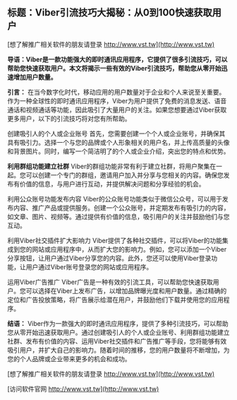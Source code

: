 ## **标题：Viber引流技巧大揭秘：从0到100快速获取用户**

[想了解推广相关软件的朋友请登录 http://www.vst.tw](http://www.vst.tw)

**导语：Viber是一款功能强大的即时通讯应用程序，它提供了很多引流技巧，可以帮助您快速获取用户。本文将揭示一些有效的Viber引流技巧，帮助您从零开始迅速增加用户数量。**

**引言：**
在当今数字化时代，移动应用的用户数量对于企业和个人来说至关重要。作为一种全球性的即时通讯应用程序，Viber为用户提供了免费的消息发送、语音通话和视频通话等功能，因此吸引了大量用户的关注。如果您想要通过Viber获取更多用户，以下的引流技巧将对您有所帮助。

创建吸引人的个人或企业账号
首先，您需要创建一个个人或企业账号，并确保其具有吸引力。选择一个与您的品牌或个人形象相关的用户名，并上传高质量的头像和背景图片。同时，编写一个简洁明了的个人或企业介绍，突出您的特点和优势。

**利用群组功能建立社群**
Viber的群组功能非常有利于建立社群，将用户聚集在一起。您可以创建一个专门的群组，邀请用户加入并分享与您相关的内容。确保您发布有价值的信息，与用户进行互动，并提供解决问题和分享经验的机会。

利用公众账号功能发布内容
Viber的公众账号功能类似于微信公众号，可以用于发布内容、推广产品或提供服务。创建一个公众账号，并定期发布有吸引力的内容，如文章、图片、视频等。通过提供有价值的信息，吸引用户的关注并鼓励他们与您互动。

利用Viber社交插件扩大影响力
Viber提供了各种社交插件，可以将Viber的功能集成到您的网站或应用程序中，从而扩大您的影响力。例如，您可以添加一个Viber分享按钮，让用户通过Viber分享您的内容。此外，您还可以使用Viber登录功能，让用户通过Viber账号登录您的网站或应用程序。

运用Viber广告推广
Viber广告是一种有效的引流工具，可以帮助您快速获取用户。您可以选择在Viber上发布广告，以增加品牌曝光度和用户数量。通过精确的定位和广告投放策略，将广告展示给潜在用户，并鼓励他们下载并使用您的应用程序。

**结语：**
Viber作为一款强大的即时通讯应用程序，提供了多种引流技巧，可以帮助您从零开始迅速获取用户。通过创建吸引人的个人或企业账号、利用群组功能建立社群、发布有价值的内容、运用Viber社交插件和广告推广等手段，您将能够有效吸引用户，并扩大自己的影响力。随着时间的推移，您的用户数量将不断增加，为您的个人品牌或企业带来更多的机会和成功。

[想了解推广相关软件的朋友请登录 http://www.vst.tw](http://www.vst.tw)


[访问软件官网 http://www.vst.tw](http://www.vst.tw)
